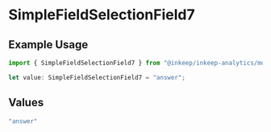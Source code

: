 # SimpleFieldSelectionField7

## Example Usage

```typescript
import { SimpleFieldSelectionField7 } from "@inkeep/inkeep-analytics/models/components";

let value: SimpleFieldSelectionField7 = "answer";
```

## Values

```typescript
"answer"
```